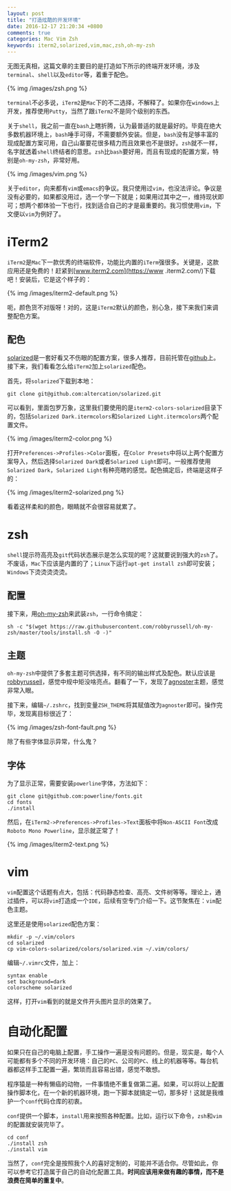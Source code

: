 ```yaml
---
layout: post
title: "打造炫酷的开发环境"
date: 2016-12-17 21:20:34 +0800
comments: true
categories: Mac Vim Zsh
keywords: iterm2,solarized,vim,mac,zsh,oh-my-zsh
---
```


无图无真相，这篇文章的主要目的是打造如下所示的终端开发环境，涉及`terminal`、`shell`以及`editor`等，着重于配色。

{% img /images/zsh.png %}

<!--more-->

`terminal`不必多说，`iTerm2`是`Mac`下的不二选择，不解释了。如果你在`windows`上开发，推荐使用`Putty`，当然了跟`iTerm2`不是同个级别的东西。

关于`shell`，我之前一直在`bash`上瞎折腾，认为最普适的就是最好的。毕竟在绝大多数机器环境上，`bash`唾手可得，不需要额外安装。但是，`bash`没有足够丰富的现成配置方案可用，自己山寨要花很多精力而且效果也不是很好。`zsh`就不一样，名字就透着`shell`终结者的意思。`zsh`比`bash`要好用，而且有现成的配置方案，特别是`oh-my-zsh`，非常好用。

{% img /images/vim.png %}

关于`editor`，向来都有`vim`或`emacs`的争议。我只使用过`vim`，也没法评论。争议是没有必要的，如果都没用过，选一个学一下就是；如果用过其中之一，维持现状即可；想两个都体验一下也行，找到适合自己的才是最重要的。我习惯使用`vim`，下文便以`vim`为例好了。

# iTerm2

`iTerm2`是`Mac`下一款优秀的终端软件，功能比内置的`iTerm`强很多。关键是，这款应用还是免费的！赶紧到[www.iterm2.com](https://www
.iterm2.com/)下载吧！安装后，它是这个样子的：

{% img /images/iterm2-default.png %}

呃，颜色货不对版呀！对的，这是`iTerm2`默认的颜色，别心急，接下来我们来调整配色方案。

## 配色

[solarized](http://ethanschoonover.com/solarized)是一套好看又不伤眼的配置方案，很多人推荐，目前托管在[github](https://github.com/altercation/solarized)上。接下来，我们看看怎么给`iTerm2`加上`solarized`配色。

首先，将`solarized`下载到本地：

```
git clone git@github.com:altercation/solarized.git
```

可以看到，里面包罗万象，这里我们要使用的是`iterm2-colors-solarized`目录下的，包括`Solarized Dark.itermcolors`和`Solarized Light.itermcolors`两个配置文件。

{% img /images/iterm2-color.png %}

打开`Preferences->Profiles->Color`面板，在`Color Presets`中将以上两个配置方案导入，然后选择`Solarized Dark`或者`Solarized Light`即可。一般推荐使用`Solarized Dark`，`Solarized Light`有种亮瞎的感觉。配色搞定后，终端是这样子的：

{% img /images/iterm2-solarized.png %}

看着这样柔和的颜色，眼睛就不会很容易就累了。

# zsh

`shell`提示符高亮及`git`代码状态展示是怎么实现的呢？这就要说到强大的`zsh`了。不废话，`Mac`下应该是内置的了；`Linux`下运行`apt-get install zsh`即可安装；`Windows`下烫烫烫烫烫。

## 配置

接下来，用[oh-my-zsh](https://github.com/robbyrussell/oh-my-zsh)来武装`zsh`，一行命令搞定：

```
sh -c "$(wget https://raw.githubusercontent.com/robbyrussell/oh-my-zsh/master/tools/install.sh -O -)"
```

## 主题

`oh-my-zsh`中提供了多套主题可供选择，有不同的输出样式及配色。默认应该是[robbyrussell](https://github.com/robbyrussell/oh-my-zsh/wiki/Themes#robbyrussell)，感觉中规中矩没啥亮点。翻看了一下，发现了[agnoster](https://github.com/robbyrussell/oh-my-zsh/wiki/Themes#agnoster)主题，感觉非常入眼。

接下来，编辑`~/.zshrc`，找到变量`ZSH_THEME`将其赋值改为`agnoster`即可。操作完毕，发现离目标很近了：

{% img /images/zsh-font-fault.png %}

除了有些字体显示异常，什么鬼？

## 字体

为了显示正常，需要安装`powerline`字体，方法如下：

```
git clone git@github.com:powerline/fonts.git
cd fonts
./install
```

然后，在`iTerm2->Preferences->Profiles->Text`面板中将`Non-ASCII Font`改成`Roboto Mono Powerline`，显示就正常了！

{% img /images/iterm2-text.png %}

# vim

 `vim`配置这个话题有点大，包括：代码静态检查、高亮、文件树等等。理论上，通过插件，可以将`vim`打造成一个`IDE`，后续有空专门介绍一下。这节聚焦在：`vim`配色主题。

这里还是使用`solarized`配色方案：

```
mkdir -p ~/.vim/colors
cd solarized
cp vim-colors-solarized/colors/solarized.vim ~/.vim/colors/
```

编辑`~/.vimrc`文件，加上：

```
syntax enable
set background=dark
colorscheme solarized
```

这样，打开`vim`看到的就是文件开头图片显示的效果了。

# 自动化配置

如果只在自己的电脑上配置，手工操作一遍是没有问题的。但是，现实是，每个人可能都有多个不同的开发环境：自己的`PC`、公司的`PC`、线上的机器等等。每台机器都这样手工配置一遍，繁琐而且容易出错，感觉不敢想。

程序猿是一种有懒癌的动物，一件事情绝不重复做第二遍。如果，可以将以上配置操作脚本化，在一个新的机器环境，跑一下脚本就搞定一切，那多好！这就是我维护一个`conf`代码仓库的初衷。

`conf`提供一个脚本，`install`用来按照各种配置。比如，运行以下命令，`zsh`和`vim`的配置就安装完毕了。

```
cd conf
./install zsh
./install vim
```

当然了，`conf`完全是按照我个人的喜好定制的，可能并不适合你。尽管如此，你可以参考它打造属于自己的自动化配置工具。**时间应该用来做有趣的事情，而不是浪费在简单的重复中**。
